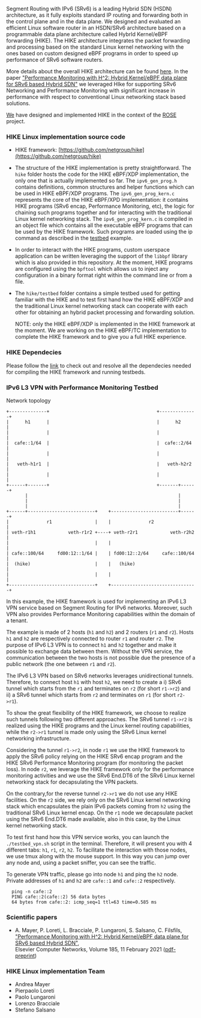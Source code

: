 Segment Routing with IPv6 (SRv6) is a leading Hybrid SDN (HSDN) architecture, as it fully exploits standard IP routing and forwarding both in the control plane and in the data plane. We designed and evaluated an efficient Linux software router in an HSDN/SRv6 architecture based on a programmable data plane architecture called HybrId Kernel/eBPF forwarding (HIKE). The HIKE architecture integrates the packet forwarding and processing based on the standard Linux kernel networking with the ones based on custom designed eBPF programs in order to speed up performance of SRv6 software routers.

More details about the overall HIKE architecture can be found [here](#scientific-papers). In the paper ["Performance Monitoring with H^2: Hybrid Kernel/eBPF data plane for SRv6 based Hybrid SDN"](http://netgroup.uniroma2.it/Stefano_Salsano/papers/20-srv6-hybrid-sdn-hike.pdf) we leveraged HIke for supporting SRv6 Networking and Performance Monitoring with significant increase in performance with respect to conventional Linux networking stack based solutions.

[We](#hike-linux-implementation-team) have designed and implemented HIKE in the context of the [ROSE](https://netgroup.github.io/rose/) project.

### HIKE Linux implementation source code

- HIKE framework: [https://github.com/netgroup/hike](https://github.com/netgroup/hike)

- The structure of the HIKE implementation is pretty straightforward. The `hike` folder hosts the code for the HIKE eBPF/XDP implementation, the only one that is actually implemented so far. The `ipv6_gen_prog.h` contains definitions, common structures and helper functions which can be used in HIKE eBPF/XDP programs. The `ipv6_gen_prog_kern.c` represents the core of the HIKE eBPF/XPD implementation: it contains HIKE programs (SRv6 encap, Performance Monitoring, etc), the logic for chaining such programs together and for interacting with the traditional Linux kernel networking stack.
The `ipv6_gen_prog_kern.c` is compiled in an object file which contains all the executable eBPF programs that can be used by the HIKE framework. Such programs are loaded using the ip command as described in the [testbed](#ipv6-l3-vpn-with-performance-monitoring-testbed) example.

- In order to interact with the HIKE programs, custom userspace application can be written leveraging the support of the `libbpf` library which is also provided in this repository. At the moment, HIKE programs are configured using the `bpftool` which allows us to inject any configuration in a binary format right within the command line or from a file.

- The `hike/testbed` folder contains a simple testbed used for getting familiar with the HIKE and to test first hand how the HIKE eBPF/XDP and the traditional Linux kernel networking stack can cooperate with each other for obtaining an hybrid packet processing and forwarding solution.

  NOTE: only the HIKE eBPF/XDP is implemented in the HIKE framework at the moment. We are working on the HIKE eBPF/TC implementation to complete the HIKE framework and to give you a full HIKE experience.

### HIKE Dependecies
Please follow the [link](https://github.com/netgroup/hike/blob/master/docs/setup_dependencies.org) to check out and resolve all the dependecies needed for compiling the HIKE framework and running testbeds.

### IPv6 L3 VPN with Performance Monitoring Testbed

Network topology
```text
+--------------+                                        +--------------+
|      h1      |                                        |      h2      |
|              |                                        |              |
|  cafe::1/64  |                                        |  cafe::2/64  |
|              |                                        |              |
|   veth-h1r1  |                                        |   veth-h2r2  |
|              |                                        |              |
+------+-------+                                        +-------+------+
       |                                                        |
       |                                                        |
       |                                                        |
+------+-------------------------+    +-------------------------+------+
|              r1                |    |              r2                |
| veth-r1h1            veth-r1r2 +----+ veth-r2r1            veth-r2h2 |
|                                |    |                                |
| cafe::100/64     fd00:12::1/64 |    | fd00:12::2/64     cafe::100/64 |
|  (hike)                        |    |   (hike)                       |
|                                |    |                                |
+--------------------------------+    +--------------------------------+
```

In this example, the HIKE framework is used for implementing an IPv6 L3 VPN service based on Segment Routing for IPv6 networks. Moreover, such VPN also provides Performance Monitoring capabilities within the domain of a tenant.

The example is made of 2 hosts (`h1` and `h2`) and 2 routers (`r1` and `r2`). Hosts `h1` and `h2` are respectively connected to router `r1` and router `r2`. The purpose of IPv6 L3 VPN is to connect `h1` and `h2` together and make it possible to exchange data between them. Without the VPN service, the communication between the two hosts is not possible due the presence of a public network (the one between `r1` and `r2`).

The IPv6 L3 VPN based on SRv6 networks leverages unidirectional tunnels. Therefore, to connect host `h1` with host `h2`, we need to create a i) SRv6 tunnel which starts from the `r1` and terminates on `r2` (for short `r1->r2`) and ii) a SRv6 tunnel which starts from `r2` and terminates on `r1` (for short `r2->r1`).  

To show the great flexibility of the HIKE framework, we choose to realize such tunnels following two different approaches. The SRv6 tunnel `r1->r2` is realized using the HIKE programs and the Linux kernel routing capabilities, while the `r2->r1` tunnel is made only using the SRv6 Linux kernel networking infrastructure.

Considering the tunnel `r1->r2`, in node `r1` we use the HIKE framework to apply the SRv6 policy relying on the HIKE SRv6 encap program and the HIKE SRv6 Performance Monitoring program (for monitoring the packet loss).
In node `r2`, we leverage the HIKE framework only for the performance monitoring activities and we use the SRv6 End.DT6 of the SRv6 Linux kernel networking stack for decapsulating the VPN packets.

On the contrary,for the reverse tunnel `r2->r1` we do not use any HIKE facilities. On the `r2` side, we rely only on the SRv6 Linux kernel networking stack which encapsulates the plain IPv6 packets coming from `h2` using the traditional SRv6 Linux kernel encap. On the `r1` node we decapsulate packet using the SRv6 End.DT6 made available, also in this case, by the Linux kernel networking stack.

To test first hand how this VPN service works, you can launch the `./testbed_vpn.sh` script in the terminal. Therefore, it will present you with 4 different tabs: `h1`, `r1`, `r2`, `h2`. To facilitate the interaction with those nodes, we use tmux along with the mouse support. In this way you can jump over any node and, using a packet sniffer, you can see the traffic.

To generate VPN traffic, please go into node `h1` and ping the `h2` node. Private addresses of `h1` and `h2` are `cafe::1` and `cafe::2` respectively.

```text
  ping -n cafe::2
  PING cafe::2(cafe::2) 56 data bytes
  64 bytes from cafe::2: icmp_seq=1 ttl=63 time=0.585 ms
```

### Scientific papers

- A. Mayer, P. Loreti, L. Bracciale, P. Lungaroni, S. Salsano, C. Filsfils,<br>
["Performance Monitoring with H^2: Hybrid Kernel/eBPF data plane for SRv6 based Hybrid SDN"](https://doi.org/10.1016/j.comnet.2020.107705),<br>
Elsevier Computer Networks, Volume 185, 11 February 2021 ([pdf-preprint](http://netgroup.uniroma2.it/Stefano_Salsano/papers/20-srv6-hybrid-sdn-hike.pdf))

### HIKE Linux implementation Team

- Andrea Mayer
- Pierpaolo Loreti
- Paolo Lungaroni
- Lorenzo Bracciale
- Stefano Salsano
